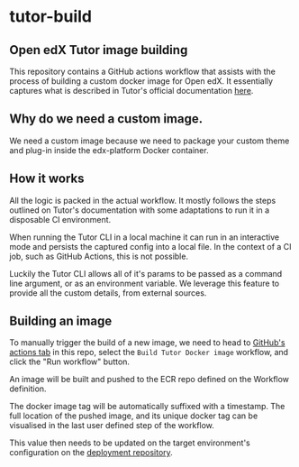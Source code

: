 # tutor-build
## Open edX Tutor image building

This repository contains a GitHub actions workflow that assists with the process of building a custom docker image for Open edX. It essentially captures what is described in Tutor's official documentation [here](https://docs.tutor.overhang.io/configuration.html#custom-open-edx-docker-image).

## Why do we need a custom image.
We need a custom image because we need to package your custom theme and plug-in inside the edx-platform Docker container.

## How it works
All the logic is packed in the actual workflow. It mostly follows the steps outlined on Tutor's documentation with some
adaptations to run it in a disposable CI environment.

When running the Tutor CLI in a local machine it can run in an interactive mode and persists the captured config into a local file.
In the context of a CI job, such as GitHub Actions, this is not possible.

Luckily the Tutor CLI allows all of it's params to be passed as a command line argument, or as an environment variable.
We leverage this feature to provide all the custom details, from external sources.

## Building an image
To manually trigger the build of a new image, we need to head to [GitHub's actions tab](https://github.com/sainusahib/tutor-build/actions)
in this repo, select the `Build Tutor Docker image` workflow, and click the "Run workflow" button.

An image will be built and pushed to the ECR repo defined on the Workflow definition.

The docker image tag will be automatically suffixed with a timestamp. The full location of the pushed image, and its
unique docker tag can be visualised in the last user defined step of the workflow.

This value then needs to be updated on the target environment's configuration on the [deployment repository](https://github.com/sainusahib/tutor-deploy).
